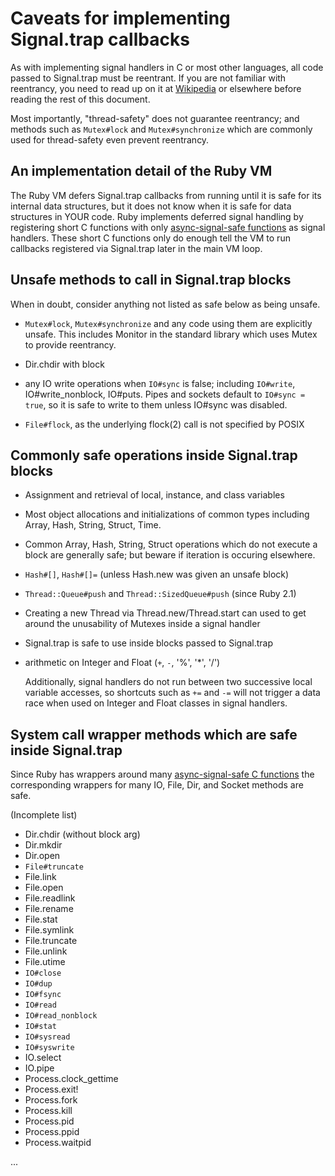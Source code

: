 # Caveats for implementing Signal.trap callbacks

As with implementing signal handlers in C or most other languages, all code
passed to Signal.trap must be reentrant.  If you are not familiar with
reentrancy, you need to read up on it at
[Wikipedia](https://en.wikipedia.org/wiki/Reentrancy_(computing)) or elsewhere
before reading the rest of this document.

Most importantly, "thread-safety" does not guarantee reentrancy; and methods
such as `Mutex#lock` and `Mutex#synchronize` which are commonly used for
thread-safety even prevent reentrancy.

## An implementation detail of the Ruby VM

The Ruby VM defers Signal.trap callbacks from running until it is safe for its
internal data structures, but it does not know when it is safe for data
structures in YOUR code.  Ruby implements deferred signal handling by
registering short C functions with only [async-signal-safe
functions](http://man7.org/linux/man-pages/man7/signal-safety.7.html) as
signal handlers.  These short C functions only do enough tell the VM to run
callbacks registered via Signal.trap later in the main VM loop.

## Unsafe methods to call in Signal.trap blocks

When in doubt, consider anything not listed as safe below as being unsafe.

*   `Mutex#lock`, `Mutex#synchronize` and any code using them are explicitly
    unsafe.  This includes Monitor in the standard library which uses Mutex to
    provide reentrancy.

*   Dir.chdir with block

*   any IO write operations when `IO#sync` is false; including `IO#write`,
    IO#write_nonblock, IO#puts. Pipes and sockets default to `IO#sync = true`,
    so it is safe to write to them unless IO#sync was disabled.

*   `File#flock`, as the underlying flock(2) call is not specified by POSIX


## Commonly safe operations inside Signal.trap blocks

*   Assignment and retrieval of local, instance, and class variables

*   Most object allocations and initializations of common types including
    Array, Hash, String, Struct, Time.

*   Common Array, Hash, String, Struct operations which do not execute a block
    are generally safe; but beware if iteration is occuring elsewhere.

*   `Hash#[]`, `Hash#[]=` (unless Hash.new was given an unsafe block)

*   `Thread::Queue#push` and `Thread::SizedQueue#push` (since Ruby 2.1)

*   Creating a new Thread via Thread.new/Thread.start can used to get around
    the unusability of Mutexes inside a signal handler

*   Signal.trap is safe to use inside blocks passed to Signal.trap

*   arithmetic on Integer and Float (`+`, `-`, '%', '*', '/')

    Additionally, signal handlers do not run between two successive local
    variable accesses, so shortcuts such as `+=` and `-=` will not trigger a
    data race when used on Integer and Float classes in signal handlers.


## System call wrapper methods which are safe inside Signal.trap

Since Ruby has wrappers around many [async-signal-safe C
functions](http://man7.org/linux/man-pages/man7/signal-safety.7.html) the
corresponding wrappers for many IO, File, Dir, and Socket methods are safe.

(Incomplete list)

*   Dir.chdir (without block arg)
*   Dir.mkdir
*   Dir.open
*   `File#truncate`
*   File.link
*   File.open
*   File.readlink
*   File.rename
*   File.stat
*   File.symlink
*   File.truncate
*   File.unlink
*   File.utime
*   `IO#close`
*   `IO#dup`
*   `IO#fsync`
*   `IO#read`
*   `IO#read_nonblock`
*   `IO#stat`
*   `IO#sysread`
*   `IO#syswrite`
*   IO.select
*   IO.pipe
*   Process.clock_gettime
*   Process.exit!
*   Process.fork
*   Process.kill
*   Process.pid
*   Process.ppid
*   Process.waitpid

...
